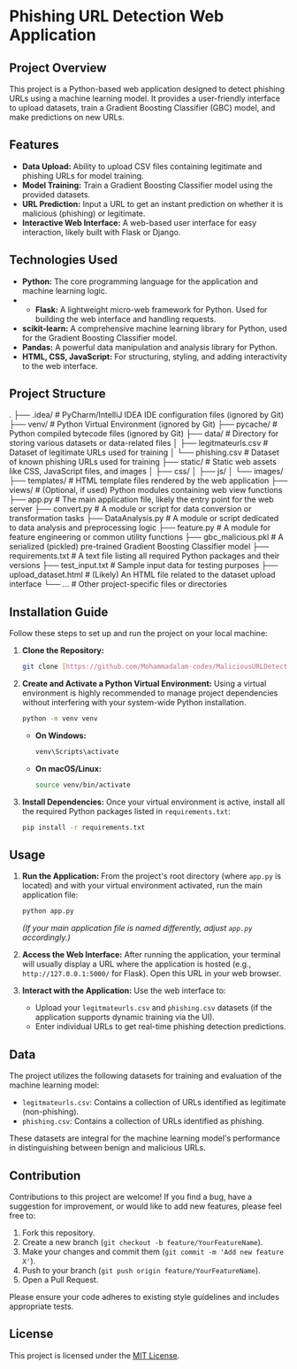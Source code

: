 # Phishing URL Detection Web Application

## Project Overview

This project is a Python-based web application designed to detect phishing URLs using a machine learning model. It provides a user-friendly interface to upload datasets, train a Gradient Boosting Classifier (GBC) model, and make predictions on new URLs.

## Features

* **Data Upload:** Ability to upload CSV files containing legitimate and phishing URLs for model training.
* **Model Training:** Train a Gradient Boosting Classifier model using the provided datasets.
* **URL Prediction:** Input a URL to get an instant prediction on whether it is malicious (phishing) or legitimate.
* **Interactive Web Interface:** A web-based user interface for easy interaction, likely built with Flask or Django.

## Technologies Used

* **Python:** The core programming language for the application and machine learning logic.
* * **Flask:** A lightweight micro-web framework for Python. Used for building the web interface and handling requests.
* **scikit-learn:** A comprehensive machine learning library for Python, used for the Gradient Boosting Classifier model.
* **Pandas:** A powerful data manipulation and analysis library for Python.
* **HTML, CSS, JavaScript:** For structuring, styling, and adding interactivity to the web interface.

## Project Structure

.
├── .idea/                 # PyCharm/IntelliJ IDEA IDE configuration files (ignored by Git)
├── venv/                  # Python Virtual Environment (ignored by Git)
├── pycache/           # Python compiled bytecode files (ignored by Git)
├── data/                  # Directory for storing various datasets or data-related files
│   ├── legitmateurls.csv  # Dataset of legitimate URLs used for training
│   └── phishing.csv       # Dataset of known phishing URLs used for training
├── static/                # Static web assets like CSS, JavaScript files, and images
│   ├── css/
│   ├── js/
│   └── images/
├── templates/             # HTML template files rendered by the web application
├── views/                 # (Optional, if used) Python modules containing web view functions
├── app.py                 # The main application file, likely the entry point for the web server
├── convert.py             # A module or script for data conversion or transformation tasks
├── DataAnalysis.py        # A module or script dedicated to data analysis and preprocessing logic
├── feature.py             # A module for feature engineering or common utility functions
├── gbc_malicious.pkl      # A serialized (pickled) pre-trained Gradient Boosting Classifier model
├── requirements.txt       # A text file listing all required Python packages and their versions
├── test_input.txt         # Sample input data for testing purposes
├── upload_dataset.html    # (Likely) An HTML file related to the dataset upload interface
└── ...                    # Other project-specific files or directories


## Installation Guide

Follow these steps to set up and run the project on your local machine:

1.  **Clone the Repository:**
    
    ```bash
    git clone [https://github.com/Mohammadalam-codes/MaliciousURLDetection.git](https://github.com/Mohammadalam-codes/MaliciousURLDetection.git)
    ```

2.  **Create and Activate a Python Virtual Environment:**
    Using a virtual environment is highly recommended to manage project dependencies without interfering with your system-wide Python installation.
    ```bash
    python -m venv venv
    ```
    * **On Windows:**
        ```bash
        venv\Scripts\activate
        ```
    * **On macOS/Linux:**
        ```bash
        source venv/bin/activate
        ```

3.  **Install Dependencies:**
    Once your virtual environment is active, install all the required Python packages listed in `requirements.txt`:
    ```bash
    pip install -r requirements.txt
    ```

## Usage

1.  **Run the Application:**
    From the project's root directory (where `app.py` is located) and with your virtual environment activated, run the main application file:
    ```bash
    python app.py
    ```
    *(If your main application file is named differently, adjust `app.py` accordingly.)*

2.  **Access the Web Interface:**
    After running the application, your terminal will usually display a URL where the application is hosted (e.g., `http://127.0.0.1:5000/` for Flask). Open this URL in your web browser.

3.  **Interact with the Application:**
    Use the web interface to:
    * Upload your `legitmateurls.csv` and `phishing.csv` datasets (if the application supports dynamic training via the UI).
    * Enter individual URLs to get real-time phishing detection predictions.

## Data

The project utilizes the following datasets for training and evaluation of the machine learning model:
* `legitmateurls.csv`: Contains a collection of URLs identified as legitimate (non-phishing).
* `phishing.csv`: Contains a collection of URLs identified as phishing.

These datasets are integral for the machine learning model's performance in distinguishing between benign and malicious URLs.

## Contribution

Contributions to this project are welcome! If you find a bug, have a suggestion for improvement, or would like to add new features, please feel free to:
1.  Fork this repository.
2.  Create a new branch (`git checkout -b feature/YourFeatureName`).
3.  Make your changes and commit them (`git commit -m 'Add new feature X'`).
4.  Push to your branch (`git push origin feature/YourFeatureName`).
5.  Open a Pull Request.

Please ensure your code adheres to existing style guidelines and includes appropriate tests.

## License

This project is licensed under the [MIT License](LICENSE).
